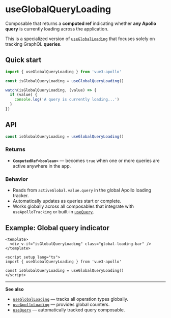 

# useGlobalQueryLoading

Composable that returns a **computed ref** indicating whether **any Apollo query** is currently loading across the application.

This is a specialized version of [`useGlobalLoading`](../useGlobalLoading) that focuses solely on tracking GraphQL **queries**.

## Quick start

```ts
import { useGlobalQueryLoading } from 'vue3-apollo'

const isGlobalQueryLoading = useGlobalQueryLoading()

watch(isGlobalQueryLoading, (value) => {
  if (value) {
    console.log('A query is currently loading...')
  }
})
```

## API

```ts
const isGlobalQueryLoading = useGlobalQueryLoading()
```

### Returns
- **`ComputedRef<boolean>`** — becomes `true` when one or more queries are active anywhere in the app.

### Behavior
- Reads from `activeGlobal.value.query` in the global Apollo loading tracker.
- Automatically updates as queries start or complete.
- Works globally across all composables that integrate with `useApolloTracking` or built-in [`useQuery`](../useQuery).

## Example: Global query indicator
```vue
<template>
  <div v-if="isGlobalQueryLoading" class="global-loading-bar" />
</template>

<script setup lang="ts">
import { useGlobalQueryLoading } from 'vue3-apollo'

const isGlobalQueryLoading = useGlobalQueryLoading()
</script>
```

---

**See also**
- [`useGlobalLoading`](../useGlobalLoading) — tracks all operation types globally.
- [`useApolloLoading`](../useApolloLoading) — provides global counters.
- [`useQuery`](../useQuery) — automatically tracked query composable.